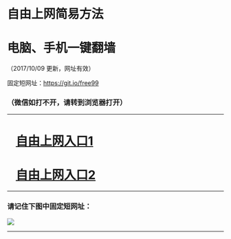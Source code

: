 ﻿# 自由上网简易方法

# 电脑、手机一键翻墙

（2017/10/09 更新，网址有效）

固定短网址：https://git.io/free99

### （微信如打不开，请转到浏览器打开）


***





# &nbsp;&nbsp; <a href="http://ft371922726.fwq-tz-1001.info/fwqtz01.html?t=100900125409 " target="_blank">自由上网入口1</a>
# &nbsp;&nbsp; <a href="http://ft2579326424.fwq-tz-1002.info/fwqtz02.html?t=100900111717 " target="_blank">自由上网入口2</a>
***

### 请记住下图中固定短网址：

<img src="https://s3-us-west-2.amazonaws.com/fwq-1001/yjfq-20170905okok.png" /> 


***

